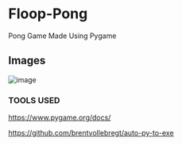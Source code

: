 # Floop-Pong
Pong Game Made Using Pygame

## Images
![image](https://github.com/Flooperr/Floop-Pong/assets/149349356/b06963b8-208b-4943-a662-02d5c4747102)



### TOOLS USED 
https://www.pygame.org/docs/

https://github.com/brentvollebregt/auto-py-to-exe
